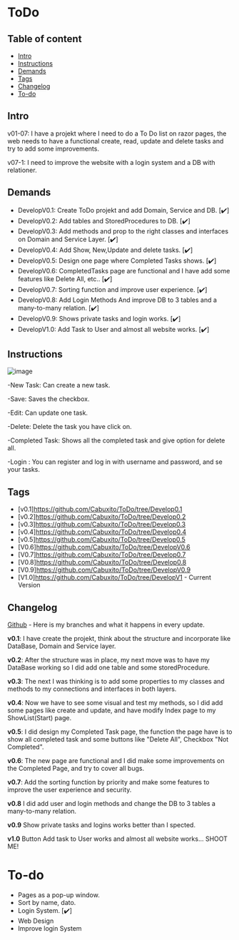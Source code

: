 # ToDo

## Table of content

* [Intro](#Intro)
* [Instructions](#Instructions)
* [Demands](#Demands)
* [Tags](#Tags)
* [Changelog](#Changelog)
* [To-do](#To-do)


## Intro

v01-07:
I have a projekt where I need to do a To Do list on razor pages, the web needs to have a functional create, read, update and delete tasks and try to add some
improvements.

v07-1:
I need to improve the website with a login system and a DB with relationer.

## Demands 

<ul>
  <li> DevelopV0.1: Create ToDo projekt and add Domain, Service and DB. [✔️]</li> 
  <li> DevelopV0.2: Add tables and StoredProcedures to DB. [✔️]</li> 
  <li> DevelopV0.3: Add methods and prop to the right classes and interfaces on Domain and Service Layer. [✔️]</li>
  <li> DevelopV0.4: Add Show, New,Update and delete tasks. [✔️]</li>
  <li> DevelopV0.5: Design one page where Completed Tasks shows. [✔️]</li>
  <li> DevelopV0.6: CompletedTasks page are functional and I have add some features like Delete All, etc.. [✔️]</li>
  <li> DevelopV0.7: Sorting function and improve user experience. [✔️]</li>
  <li> DevelopV0.8: Add Login Methods And improve DB to 3 tables and a many-to-many relation. [✔️]</li>
  <li> DevelopV0.9: Shows private tasks and login works. [✔️]</li>
  <li> DevelopV1.0: Add Task to User and almost all website works. [✔️]</li>
</ul>

## Instructions

![image](https://user-images.githubusercontent.com/89253662/194400237-6972b8f8-a585-43f3-b48f-e0422ee08d68.png)

-New Task: Can create a new task.

-Save: Saves the checkbox.

-Edit: Can update one task.

-Delete: Delete the task you have click on.

-Completed Task: Shows all the completed task and give option for delete all.

-Login : You can register and log in with username and password, and se your tasks.

## Tags

* [v0.1]https://github.com/Cabuxito/ToDo/tree/Develop0.1
* [v0.2]https://github.com/Cabuxito/ToDo/tree/Develop0.2
* [v0.3]https://github.com/Cabuxito/ToDo/tree/Develop0.3
* [v0.4]https://github.com/Cabuxito/ToDo/tree/Develop0.4
* [v0.5]https://github.com/Cabuxito/ToDo/tree/Develop0.5 
* [V0.6]https://github.com/Cabuxito/ToDo/tree/DevelopV0.6
* [V0.7]https://github.com/Cabuxito/ToDo/tree/Develop0.7
* [V0.8]https://github.com/Cabuxito/ToDo/tree/Develop0.8
* [V0.9]https://github.com/Cabuxito/ToDo/tree/DevelopV0.9
* [V1.0]https://github.com/Cabuxito/ToDo/tree/DevelopV1 - Current Version

## Changelog

[Github](https://github.com/Cabuxito/ToDo/branches) - Here is my branches and what it happens in every update.

**v0.1**:
I have create the projekt, think about the structure and incorporate like DataBase, Domain and Service layer.

**v0.2**:
After the structure was in place, my next move was to have my DataBase working so I did add one table and some storedProcedure.

**v0.3**: 
The next I was thinking is to add some properties to my classes and methods to my connections and interfaces in both layers.

**v0.4**:
Now we have to see some visual and test my methods, so I did add some pages like create and update, and have modify Index page to my ShowList(Start) page.

**v0.5**:
I did design my Completed Task page, the function the page have is to show all completed task and some buttons like "Delete All", Checkbox "Not Completed".

**v0.6**:
The new page are functional and I did make some improvements on the Completed Page, and try to cover all bugs.

**v0.7**:
Add the sorting function by priority and make some features to improve the user experience and security.

**v0.8**
I did add user and login methods and change the DB to 3 tables a many-to-many relation.

**v0.9**
Show private tasks and logins works better than I spected.

**v1.0**
Button Add task to User works and almost all website works... SHOOT ME!


# To-do
* Pages as a pop-up window.
* Sort by name, dato.
* Login System. [✔️]
* Web Design
* Improve login System
